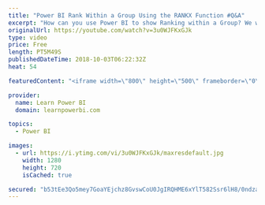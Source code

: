 ```yaml
---
title: "Power BI Rank Within a Group Using the RANKX Function #Q&A"
excerpt: "How can you use Power BI to show Ranking within a Group? We will create a ranking chart, using the RANKX Function to make it super-easy Links mentioned in the Video:  Power BI Tutorial for Beginners: DAX. Measure (1.3.2) - https://youtu.be/rCXgV__3ddw -----------------------------------------------------------------------------------"
originalUrl: https://youtube.com/watch?v=3u0WJFKxGJk
type: video
price: Free
length: PT5M49S
publishedDateTime: 2018-10-03T06:22:32Z
heat: 54

featuredContent: "<iframe width=\"800\" height=\"500\" frameborder=\"0\" src=\"https://www.youtube.com/embed/3u0WJFKxGJk\" allow=\"accelerometer; autoplay; encrypted-media; gyroscope; picture-in-picture\" allowfullscreen></iframe>"

provider:
  name: Learn Power BI
  domain: learnpowerbi.com

topics:
  - Power BI

images:
  - url: https://i.ytimg.com/vi/3u0WJFKxGJk/maxresdefault.jpg
    width: 1280
    height: 720
    isCached: true

secured: "b53tEe3Qo5mey7GoaYEjchz8GvswCoU0JgIRQHME6xYlT582Ssr6lH8/0ndzaDC9pR3xPz1YHntdnx4Cks43IaYPScUd/fqfqAtFxv3sibzM99LCIhzyzY/qTiUlzul3CzqGa36tP18+nYVNfBrIuPeKh20g189qk72HXsSh/UQ18pKp69DopZO5x4zp+ETI1rv24LIporg0tbv/XkJRJXDaqKfVPFGuF9B8E+u0sYhRv2O+7E8hJ+ixcJfDRbcJPWazDtqsatl/cNdVcVEpnzJQDNMO9NXUJfeIoHlJkJ84Q/C7J0iNVz5gTXQ23OKXGqgnlHs7YWzUimtrS+vIKxuBdeY81z95YG4mtc7q+nvFAoIXkbGGNt3lEfxoqUIg/n3218457vllFWdDrw2nBqMVn0e5f23JTEmX//HsK+I=;FF+7UBa511smPlwnw1oF1g=="
---
```


